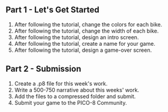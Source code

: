 ## Part 1 - Let's Get Started
1. After following the tutorial, change the colors for each bike.
1. After following the tutorial, change the width of each bike.
1. After following the tutorial, design an intro screen.
1. After following the tutorial, create a name for your game.
1. After following the tutorial, design a game-over screen.

## Part 2 - Submission

1. Create a .p8 file for this week's work.
1. Write a 500-750 narrative about this weeks' work. 
1. Add the files to a compressed folder and submit. 
1. Submit your game to the PICO-8 Community. 
